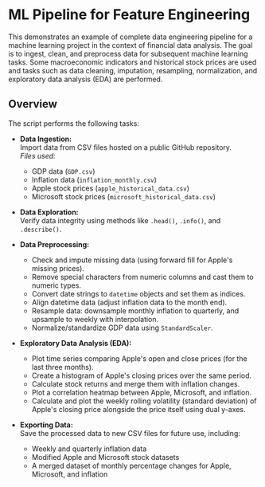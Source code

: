 
# ML Pipeline for Feature Engineering

This demonstrates an example of complete data engineering pipeline for a machine learning project in the context of financial data analysis. The goal is to ingest, clean, and preprocess data for subsequent machine learning tasks. Some macroeconomic indicators and historical stock prices are used and tasks such as data cleaning, imputation, resampling, normalization, and exploratory data analysis (EDA) are performed.

## Overview

The script performs the following tasks:

- **Data Ingestion:**  
  Import data from CSV files hosted on a public GitHub repository.  
  *Files used:*
  - GDP data (`GDP.csv`)
  - Inflation data (`inflation_monthly.csv`)
  - Apple stock prices (`apple_historical_data.csv`)
  - Microsoft stock prices (`microsoft_historical_data.csv`)

- **Data Exploration:**  
  Verify data integrity using methods like `.head()`, `.info()`, and `.describe()`.

- **Data Preprocessing:**  
  - Check and impute missing data (using forward fill for Apple's missing prices).
  - Remove special characters from numeric columns and cast them to numeric types.
  - Convert date strings to `datetime` objects and set them as indices.
  - Align datetime data (adjust inflation data to the month end).
  - Resample data: downsample monthly inflation to quarterly, and upsample to weekly with interpolation.
  - Normalize/standardize GDP data using `StandardScaler`.

- **Exploratory Data Analysis (EDA):**  
  - Plot time series comparing Apple's open and close prices (for the last three months).
  - Create a histogram of Apple's closing prices over the same period.
  - Calculate stock returns and merge them with inflation changes.
  - Plot a correlation heatmap between Apple, Microsoft, and inflation.
  - Calculate and plot the weekly rolling volatility (standard deviation) of Apple's closing price alongside the price itself using dual y-axes.

- **Exporting Data:**  
  Save the processed data to new CSV files for future use, including:
  - Weekly and quarterly inflation data
  - Modified Apple and Microsoft stock datasets
  - A merged dataset of monthly percentage changes for Apple, Microsoft, and inflation

